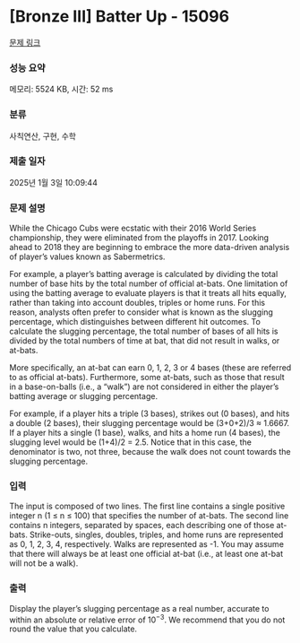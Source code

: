 # [Bronze III] Batter Up - 15096 

[문제 링크](https://www.acmicpc.net/problem/15096) 

### 성능 요약

메모리: 5524 KB, 시간: 52 ms

### 분류

사칙연산, 구현, 수학

### 제출 일자

2025년 1월 3일 10:09:44

### 문제 설명

<p>While the Chicago Cubs were ecstatic with their 2016 World Series championship, they were eliminated from the playoffs in 2017. Looking ahead to 2018 they are beginning to embrace the more data-driven analysis of player’s values known as Sabermetrics.</p>

<p>For example, a player’s batting average is calculated by dividing the total number of base hits by the total number of official at-bats. One limitation of using the batting average to evaluate players is that it treats all hits equally, rather than taking into account doubles, triples or home runs. For this reason, analysts often prefer to consider what is known as the slugging percentage, which distinguishes between different hit outcomes. To calculate the slugging percentage, the total number of bases of all hits is divided by the total numbers of time at bat, that did not result in walks, or at-bats.</p>

<p>More specifically, an at-bat can earn 0, 1, 2, 3 or 4 bases (these are referred to as official at-bats). Furthermore, some at-bats, such as those that result in a base-on-balls (i.e., a “walk”) are not considered in either the player’s batting average or slugging percentage.</p>

<p>For example, if a player hits a triple (3 bases), strikes out (0 bases), and hits a double (2 bases), their slugging percentage would be (3+0+2)/3 ≈ 1.6667. If a player hits a single (1 base), walks, and hits a home run (4 bases), the slugging level would be (1+4)/2 = 2.5. Notice that in this case, the denominator is two, not three, because the walk does not count towards the slugging percentage.</p>

### 입력 

 <p>The input is composed of two lines. The first line contains a single positive integer n (1 ≤ n ≤ 100) that specifies the number of at-bats. The second line contains n integers, separated by spaces, each describing one of those at-bats. Strike-outs, singles, doubles, triples, and home runs are represented as 0, 1, 2, 3, 4, respectively. Walks are represented as -1. You may assume that there will always be at least one official at-bat (i.e., at least one at-bat will not be a walk).</p>

### 출력 

 <p>Display the player’s slugging percentage as a real number, accurate to within an absolute or relative error of 10<sup>−3</sup>. We recommend that you do not round the value that you calculate.</p>

